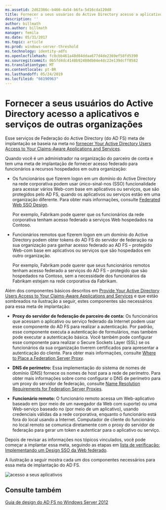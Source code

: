 ```yaml
---
ms.assetid: 2d62386c-b466-4a54-b6fa-5d16cda120d8
title: Fornecer a seus usuários do Active Directory acesso a aplicativos e serviços de outras organizações
description: ''
author: billmath
ms.author: billmath
manager: femila
ms.date: 05/31/2017
ms.topic: article
ms.prod: windows-server-threshold
ms.technology: identity-adfs
ms.openlocfilehash: fc0cbb461a48d04ddaa677d4de2369ef58fd5390
ms.sourcegitcommit: 0b5fd4dc4148b92480db04e4dc22e139dcff8582
ms.translationtype: MT
ms.contentlocale: pt-BR
ms.lasthandoff: 05/24/2019
ms.locfileid: "66190963"
---
```

# <a name="provide-your-active-directory-users-access-to-the-applications-and-services-of-other-organizations"></a>Fornecer a seus usuários do Active Directory acesso a aplicativos e serviços de outras organizações

Esse serviços de Federação do Active Directory \(do AD FS\) meta de implantação se baseia na meta no [fornecer Your Active Directory Users Access to Your Claims-Aware Applications and Services](Provide-Your-Active-Directory-Users-Access-to-Your-Claims-Aware-Applications-and-Services.md).  
  
Quando você é um administrador na organização do parceiro de conta e tem uma meta de implantação de fornecer acesso federado para funcionários a recursos hospedados em outra organização:  
  
-   Os funcionários que fizerem logon em um domínio do Active Directory na rede corporativa podem usar único\-sinal\-nos \(SSO\) funcionalidade para acessar vários Web\-com base em aplicativos ou serviços, que são protegidos pelo AD FS, quando os aplicativos ou serviços estão em uma organização diferente. Para obter mais informações, consulte [Federated Web SSO Design](Federated-Web-SSO-Design.md).  
  
    Por exemplo, Fabrikam pode querer que os funcionários da rede corporativa tenham acesso federado a serviços Web hospedados na Contoso.  
  
-   Funcionários remotos que fizerem logon em um domínio do Active Directory podem obter tokens do AD FS do servidor de federação na sua organização para ganhar acesso federado ao AD FS – protegido Web\-com base em aplicativos ou serviços que são hospedados em outro organização.  
  
    Por exemplo, Fabrikam pode querer que seus funcionários remotos tenham acesso federado a serviços do AD FS – protegido que são hospedados na Contoso, sem a necessidade dos funcionários da Fabrikam estejam na rede corporativa da Fabrikam.  
  
Além dos componentes básicos descritos em [Provide Your Active Directory Users Access to Your Claims-Aware Applications and Services](Provide-Your-Active-Directory-Users-Access-to-Your-Claims-Aware-Applications-and-Services.md) e que estão sombreados na ilustração a seguir, estes componentes são necessários para essa meta de implantação:  
  
-   **Proxy do servidor de federação de parceiro de conta:** Os funcionários que acessam o aplicativo ou serviço federado da Internet podem usar esse componente do AD FS para realizar a autenticação. Por padrão, esse componente executa a autenticação de formulários, mas também pode executar a autenticação básica. Você também pode configurar esse componente para realizar o Secure Sockets Layer \(SSL\) se os funcionários da sua organização tiverem certificados para apresentar a autenticação do cliente. Para obter mais informações, consulte [Where to Place a Federation Server Proxy](Where-to-Place-a-Federation-Server-Proxy.md).  
  
-   **DNS de perímetro:** Essa implementação do sistema de nomes de domínio \(DNS\) fornece os nomes de host para a rede de perímetro. Para obter mais informações sobre como configurar o DNS de perímetro para um proxy do servidor de federação, consulte [Name Resolution Requirements for Federation Server Proxies](Name-Resolution-Requirements-for-Federation-Server-Proxies.md).  
  
-   **Funcionário remoto:** O funcionário remoto acessa um Web\-aplicativo baseado em \(por meio de um navegador da Web com suporte\) ou uma Web\-serviço baseado no \(por meio de um aplicativo\), usando credenciais válidas da a rede corporativa, enquanto o funcionário está fora do local usando a Internet. Computador de cliente do funcionário no local remoto se comunica diretamente com o proxy do servidor de federação para gerar um token e autenticar para o aplicativo ou serviço.  
  
Depois de revisar as informações nos tópicos vinculados, você pode começar a implantar essa meta, seguindo as etapas em [lista de verificação: Implementando um Design SSO da Web federado](../../ad-fs/deployment/Checklist--Implementing-a-Federated-Web-SSO-Design.md).  
  
A ilustração a seguir mostra cada um dos componentes necessários para essa meta de implantação do AD FS.  
  
![acesso a seus aplicativos](media/50af4837-31e0-451f-a942-e705c2300065.gif)  
  
## <a name="see-also"></a>Consulte também
[Guia de design do AD FS no Windows Server 2012](AD-FS-Design-Guide-in-Windows-Server-2012.md)

